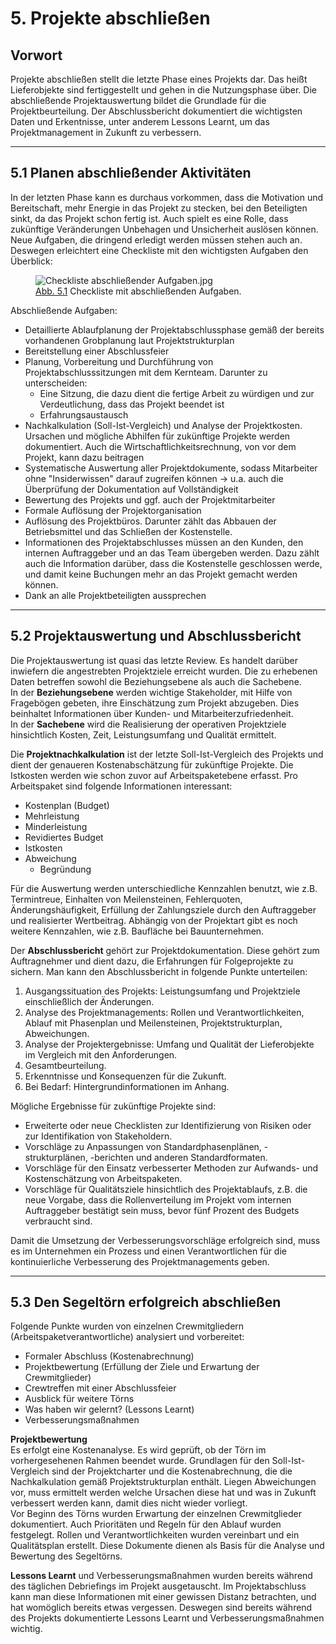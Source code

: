 # 5. Projekte abschließen
## Vorwort
Projekte abschließen stellt die letzte Phase eines Projekts dar. Das heißt Lieferobjekte sind fertiggestellt und gehen in die Nutzungsphase über. Die abschließende Projektauswertung bildet die Grundlade für die Projektbeurteilung. Der Abschlussbericht dokumentiert die wichtigsten Daten und Erkentnisse, unter anderem Lessons Learnt, um das Projektmanagement in Zukunft zu verbessern.

---

## 5.1 Planen abschließender Aktivitäten
In der letzten Phase kann es durchaus vorkommen, dass die Motivation und Bereitschaft, mehr Energie in das Projekt zu stecken, bei den Beteiligten sinkt, da das Projekt schon fertig ist. Auch spielt es eine Rolle, dass zukünftige Veränderungen Unbehagen und Unsicherheit auslösen können. Neue Aufgaben, die dringend erledigt werden müssen stehen auch an. Deswegen erleichtert eine Checkliste mit den wichtigsten Aufgaben den Überblick: 

<figure ="fig_left" style="width:540px;" role="group">
    <img src="https://raw.githubusercontent.com/ProjektManagementGruppe3/Ausarbeitung/Ausarbeitung_Alex/include/alex/Abb%205.1%20Checkliste%20mit%20abschlie%C3%9Fenden%20Aufgaben.%20(Larson%20und%20Gray%202014%2C%20S.%20514).jpg" alt="Checkliste abschließender Aufgaben.jpg" />
    <figcaption>
        <u>Abb. 5.1</u> Checkliste mit abschließenden Aufgaben. 
    </figcaption>
</figure>

Abschließende Aufgaben:
- Detaillierte Ablaufplanung der Projektabschlussphase gemäß der bereits vorhandenen Grobplanung laut         Projektstrukturplan
- Bereitstellung einer Abschlussfeier
- Planung, Vorbereitung und Durchführung von Projektabschlusssitzungen mit dem Kernteam. Darunter zu          unterscheiden: 
    - Eine Sitzung, die dazu dient die fertige Arbeit zu würdigen und zur Verdeutlichung, dass das Projekt    beendet ist
    - Erfahrungsaustausch
- Nachkalkulation (Soll-Ist-Vergleich) und Analyse der Projektkosten. Ursachen und mögliche Abhilfen für      zukünftige Projekte werden dokumentiert. Auch die Wirtschaftlichkeitsrechnung, von vor dem Projekt, kann    dazu beitragen
- Systematische Auswertung aller Projektdokumente, sodass Mitarbeiter ohne "Insiderwissen" darauf zugreifen können &rarr; u.a. auch die Überprüfung der Dokumentation auf Vollständigkeit
- Bewertung des Projekts und ggf. auch der Projektmitarbeiter
- Formale Auflösung der Projektorganisation
- Auflösung des Projektbüros. Darunter zählt das Abbauen der Betriebsmittel und das Schließen der Kostenstelle.
- Informationen des Projektabschlusses müssen an den Kunden, den internen Auftraggeber und an das Team übergeben werden. Dazu zählt auch die Information darüber, dass die Kostenstelle geschlossen werde, und damit keine Buchungen mehr an das Projekt gemacht werden können.
- Dank an alle Projektbeteiligten aussprechen

---

## 5.2 Projektauswertung und Abschlussbericht
Die Projektauswertung ist quasi das letzte Review. Es handelt darüber inwiefern die angestrebten Projektziele erreicht wurden. Die zu erhebenen Daten betreffen sowohl die Beziehungsebene als auch die Sachebene.  
In der **Beziehungsebene** werden wichtige Stakeholder, mit Hilfe von Fragebögen gebeten, ihre Einschätzung zum Projekt abzugeben. Dies beinhaltet Informationen über Kunden- und Mitarbeiterzufriedenheit.  
In der **Sachebene** wird die Realisierung der operativen Projektziele hinsichtlich Kosten, Zeit, Leistungsumfang und Qualität ermittelt.  

Die **Projektnachkalkulation** ist der letzte Soll-Ist-Vergleich des Projekts und dient der genaueren Kostenabschätzung für zukünftige Projekte. Die Istkosten werden wie schon zuvor auf Arbeitspaketebene erfasst. Pro Arbeitspaket sind folgende Informationen interessant:
- Kostenplan (Budget)
- Mehrleistung
- Minderleistung
- Revidiertes Budget
- Istkosten
- Abweichung
    - Begründung

Für die Auswertung werden unterschiedliche Kennzahlen benutzt, wie z.B. Termintreue, Einhalten von Meilensteinen, Fehlerquoten, Änderungshäufigkeit, Erfüllung der Zahlungsziele durch den Auftraggeber und realisierter Wertbeitrag. Abhängig von der Projektart gibt es noch weitere Kennzahlen, wie z.B. Baufläche bei Bauunternehmen.  

Der **Abschlussbericht** gehört zur Projektdokumentation. Diese gehört zum Auftragnehmer und dient dazu, die Erfahrungen für Folgeprojekte zu sichern. Man kann den Abschlussbericht in folgende Punkte unterteilen:
1. Ausgangssituation des Projekts: Leistungsumfang und Projektziele einschließlich der Änderungen.
2. Analyse des Projektmanagements: Rollen und Verantwortlichkeiten, Ablauf mit Phasenplan und Meilensteinen, Projektstrukturplan, Abweichungen.
3. Analyse der Projektergebnisse: Umfang und Qualität der Lieferobjekte im Vergleich mit den Anforderungen.
4. Gesamtbeurteilung.
5. Erkenntnisse und Konsequenzen für die Zukunft.
6. Bei Bedarf: Hintergrundinformationen im Anhang.

Mögliche Ergebnisse für zukünftige Projekte sind:
- Erweiterte oder neue Checklisten zur Identifizierung von Risiken oder zur Identifikation von Stakeholdern.
- Vorschläge zu Anpassungen von Standardphasenplänen, -strukturplänen, -berichten und anderen Standardformaten.
- Vorschläge für den Einsatz verbesserter Methoden zur Aufwands- und Kostenschätzung von Arbeitspaketen.
- Vorschläge für Qualitätsziele hinsichtlich des Projektablaufs, z.B. die neue Vorgabe, dass die Rollenverteilung im Projekt vom internen Auftraggeber bestätigt sein muss, bevor fünf Prozent des Budgets verbraucht sind.

Damit die Umsetzung der Verbesserungsvorschläge erfolgreich sind, muss es im Unternehmen ein Prozess und einen Verantwortlichen für die kontinuierliche Verbesserung des Projektmanagements geben.

---

## 5.3 Den Segeltörn erfolgreich abschließen
Folgende Punkte wurden von einzelnen Crewmitgliedern (Arbeitspaketverantwortliche) analysiert und vorbereitet:
- Formaler Abschluss (Kostenabrechnung)
- Projektbewertung (Erfüllung der Ziele und Erwartung der Crewmitglieder)
- Crewtreffen mit einer Abschlussfeier
- Ausblick für weitere Törns
- Was haben wir gelernt? (Lessons Learnt)
- Verbesserungsmaßnahmen

**Projektbewertung**  
Es erfolgt eine Kostenanalyse. Es wird geprüft, ob der Törn im vorhergesehenen Rahmen beendet wurde. Grundlagen für den Soll-Ist-Vergleich sind der Projektcharter und die Kostenabrechnung, die die Nachkalkulation gemäß Projektstrukturplan enthält. Liegen Abweichungen vor, muss ermittelt werden welche Ursachen diese hat und was in Zukunft verbessert werden kann, damit dies nicht wieder vorliegt.  
Vor Beginn des Törns wurden Erwartung der einzelnen Crewmitglieder dokumentiert. Auch Prioritäten und Regeln für den Ablauf wurden festgelegt. Rollen und Verantwortlichkeiten wurden vereinbart und ein Qualitätsplan erstellt. Diese Dokumente dienen als Basis für die Analyse und Bewertung des Segeltörns. 

**Lessons Learnt** und Verbesserungsmaßnahmen wurden bereits während des täglichen Debriefings im Projekt ausgetauscht. Im Projektabschluss kann man diese Informationen mit einer gewissen Distanz betrachten, und hat womöglich bereits etwas vergessen. Deswegen sind bereits während des Projekts dokumentierte Lessons Learnt und Verbesserungsmaßnahmen wichtig.
